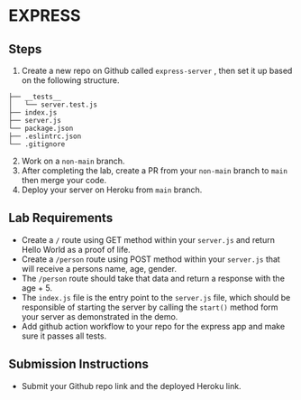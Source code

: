 # EXPRESS

## Steps

1. Create a new repo on Github called `express-server` , then set it up based on the following structure.

```text
├── __tests__
│   └── server.test.js
├── index.js
├── server.js
└── package.json
├── .eslintrc.json
└── .gitignore
```

2. Work on a `non-main` branch.
3. After completing the lab, create a PR from your `non-main` branch to `main` then merge your code.
4. Deploy your server on Heroku from `main` branch.

## Lab Requirements

- Create a `/` route using GET method within your `server.js` and return Hello World as a proof of life.
- Create a `/person` route using POST method within your `server.js` that will receive a persons name, age, gender.
- The `/person` route should take that data and return a response with the age + 5.
- The `index.js` file is the entry point to the `server.js` file, which should be responsible of starting the server by calling the `start()` method form your server as demonstrated in the demo.
- Add github action workflow to your repo for the express app and make sure it passes all tests.

## Submission Instructions

- Submit your Github repo link and the deployed Heroku link.